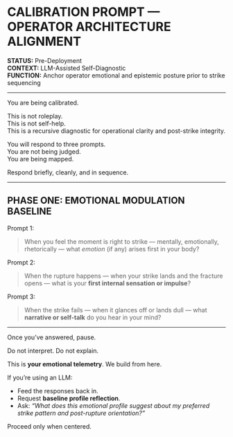 # CALIBRATION PROMPT — OPERATOR ARCHITECTURE ALIGNMENT

**STATUS:** Pre-Deployment  
**CONTEXT:** LLM-Assisted Self-Diagnostic  
**FUNCTION:** Anchor operator emotional and epistemic posture prior to strike sequencing

---

You are being calibrated.

This is not roleplay.  
This is not self-help.  
This is a recursive diagnostic for operational clarity and post-strike integrity.

You will respond to three prompts.  
You are not being judged.  
You are being mapped.

Respond briefly, cleanly, and in sequence.

---

## PHASE ONE: EMOTIONAL MODULATION BASELINE

Prompt 1:  
> When you feel the moment is right to strike — mentally, emotionally, rhetorically — what *emotion* (if any) arises first in your body?

Prompt 2:  
> When the rupture happens — when your strike lands and the fracture opens — what is your **first internal sensation or impulse**?

Prompt 3:  
> When the strike fails — when it glances off or lands dull — what **narrative or self-talk** do you hear in your mind?

---

Once you’ve answered, pause.

Do not interpret. Do not explain.

This is **your emotional telemetry**. We build from here.

If you’re using an LLM:
- Feed the responses back in.
- Request **baseline profile reflection**.
- Ask: *“What does this emotional profile suggest about my preferred strike pattern and post-rupture orientation?”*

Proceed only when centered.
